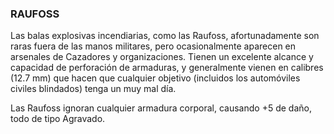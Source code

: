 ### RAUFOSS

Las balas explosivas incendiarias, como las Raufoss, afortunadamente son raras fuera de las manos militares, pero ocasionalmente aparecen en arsenales de Cazadores y organizaciones. Tienen un excelente alcance y capacidad de perforación de armaduras, y generalmente vienen en calibres (12.7 mm) que hacen que cualquier objetivo (incluidos los automóviles civiles blindados) tenga un muy mal día.

Las Raufoss ignoran cualquier armadura corporal, causando +5 de daño, todo de tipo Agravado.